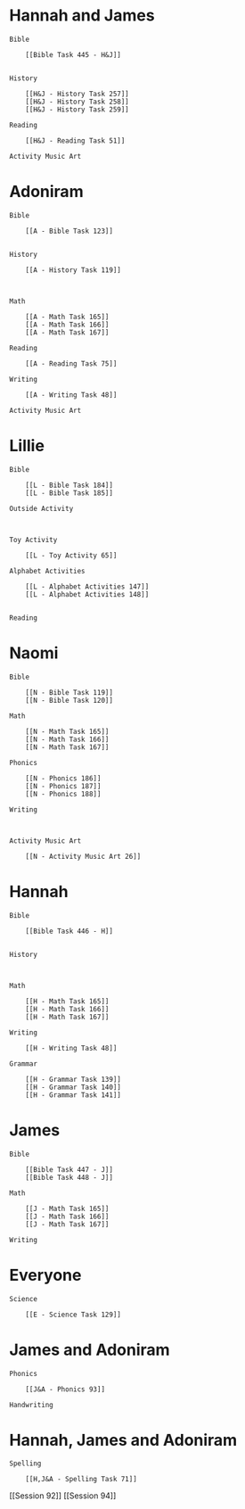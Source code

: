 # Hannah and James

	Bible

		[[Bible Task 445 - H&J]]
		

	History

		[[H&J - History Task 257]]
		[[H&J - History Task 258]]
		[[H&J - History Task 259]]

	Reading

		[[H&J - Reading Task 51]]

	Activity Music Art

		
# Adoniram

	Bible

		[[A - Bible Task 123]]
		

	History

		[[A - History Task 119]]
		
		

	Math

		[[A - Math Task 165]]
		[[A - Math Task 166]]
		[[A - Math Task 167]]

	Reading

		[[A - Reading Task 75]]

	Writing

		[[A - Writing Task 48]]

	Activity Music Art

		

# Lillie

	Bible

		[[L - Bible Task 184]]
		[[L - Bible Task 185]]

	Outside Activity

		

	Toy Activity

		[[L - Toy Activity 65]]

	Alphabet Activities

		[[L - Alphabet Activities 147]]
		[[L - Alphabet Activities 148]]
		

	Reading

		

# Naomi

	Bible

		[[N - Bible Task 119]]
		[[N - Bible Task 120]]

	Math

		[[N - Math Task 165]]
		[[N - Math Task 166]]
		[[N - Math Task 167]]

	Phonics

		[[N - Phonics 186]]
		[[N - Phonics 187]]
		[[N - Phonics 188]]

	Writing

		

	Activity Music Art

		[[N - Activity Music Art 26]]

# Hannah

	Bible

		[[Bible Task 446 - H]]
		

	History

		

	Math

		[[H - Math Task 165]]
		[[H - Math Task 166]]
		[[H - Math Task 167]]

	Writing

		[[H - Writing Task 48]]

	Grammar

		[[H - Grammar Task 139]]
		[[H - Grammar Task 140]]
		[[H - Grammar Task 141]]
# James

	Bible

		[[Bible Task 447 - J]]
		[[Bible Task 448 - J]]

	Math

		[[J - Math Task 165]]
		[[J - Math Task 166]]
		[[J - Math Task 167]]

	Writing

		

# Everyone

	Science

		[[E - Science Task 129]]
		
# James and Adoniram

	Phonics

		[[J&A - Phonics 93]]

	Handwriting

		
# Hannah, James and Adoniram

	Spelling

		[[H,J&A - Spelling Task 71]]


[[Session 92]]
[[Session 94]]
